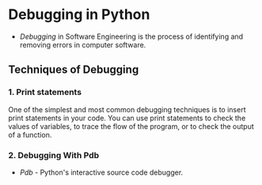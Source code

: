 # Debugging in Python
* *Debugging* in Software Engineering is the process of identifying and removing errors in computer software.

## Techniques of Debugging
### 1. Print statements
One of the simplest and most common debugging techniques is to insert print statements in your code. You can use print statements to check the values of variables, to trace the flow of the program, or to check the output of a function.

### 2. Debugging With Pdb
* *Pdb* - Python's interactive source code debugger.

